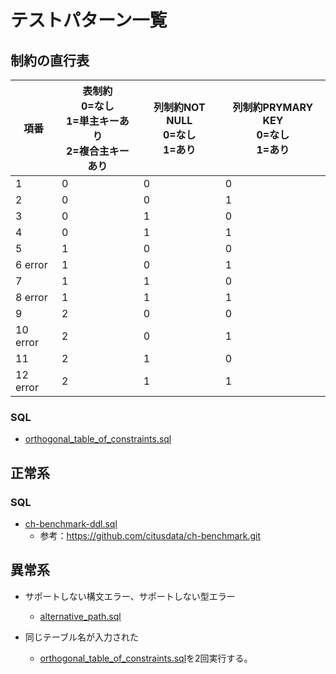 # テストパターン一覧
## 制約の直行表

|項番|表制約<br>0=なし<br>1=単主キーあり<br>2=複合主キーあり|列制約NOT NULL<br>0=なし<br>1=あり|列制約PRYMARY KEY<br>0=なし<br>1=あり|
|---|---|---|---|
|1|0| 0| 0|
|2|0| 0| 1|
|3|0| 1| 0|
|4|0| 1| 1|
|5|1| 0| 0|
|6 error|1| 0| 1|
|7|1| 1| 0|
|8 error|1| 1| 1|
|9|2| 0| 0|
|10 error|2| 0| 1|
|11|2| 1| 0|
|12 error|2| 1| 1|

### SQL
* [orthogonal_table_of_constraints.sql](./orthogonal_table_of_constraints/orthogonal_table_of_constraints.sql)

## 正常系
### SQL
* [ch-benchmark-ddl.sql](./ch-benchmark-test/ch-benchmark-ddl.sql)
	* 参考：https://github.com/citusdata/ch-benchmark.git

## 異常系
* サポートしない構文エラー、サポートしない型エラー
	* [alternative_path.sql](./alternative_path/alternative_path.sql)

* 同じテーブル名が入力された
	* [orthogonal_table_of_constraints.sql](./orthogonal_table_of_constraints/orthogonal_table_of_constraints.sql)を2回実行する。
